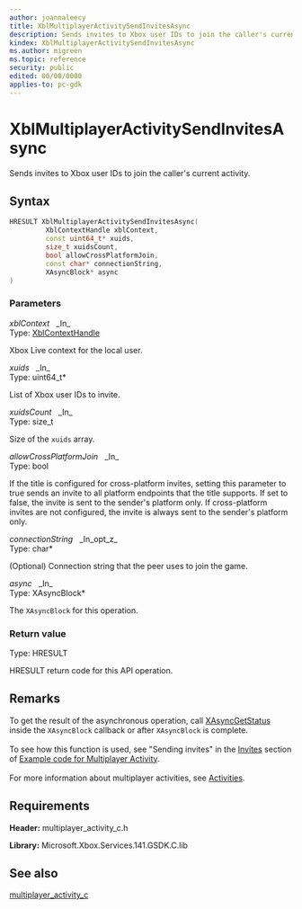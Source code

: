 ```yaml
---
author: joannaleecy
title: XblMultiplayerActivitySendInvitesAsync
description: Sends invites to Xbox user IDs to join the caller's current activity.
kindex: XblMultiplayerActivitySendInvitesAsync
ms.author: migreen
ms.topic: reference
security: public
edited: 00/00/0000
applies-to: pc-gdk
---
```


# XblMultiplayerActivitySendInvitesAsync  

Sends invites to Xbox user IDs to join the caller's current activity.  

## Syntax  
  
```cpp
HRESULT XblMultiplayerActivitySendInvitesAsync(  
         XblContextHandle xblContext,  
         const uint64_t* xuids,  
         size_t xuidsCount,  
         bool allowCrossPlatformJoin,  
         const char* connectionString,  
         XAsyncBlock* async  
)  
```  
  
### Parameters  
  
*xblContext* &nbsp;&nbsp;\_In\_  
Type: [XblContextHandle](../../types_c/handles/xblcontexthandle.md)  
  
Xbox Live context for the local user.  
  
*xuids* &nbsp;&nbsp;\_In\_  
Type: uint64_t*  
  
List of Xbox user IDs to invite.  
  
*xuidsCount* &nbsp;&nbsp;\_In\_  
Type: size_t  
  
Size of the `xuids` array.  
  
*allowCrossPlatformJoin* &nbsp;&nbsp;\_In\_  
Type: bool  
  
If the title is configured for cross-platform invites, setting this parameter to true sends an invite to all platform endpoints that the title supports. If set to false, the invite is sent to the sender's platform only. If cross-platform invites are not configured, the invite is always sent to the sender's platform only.  
  
*connectionString* &nbsp;&nbsp;\_In\_opt\_z\_  
Type: char*  
  
(Optional) Connection string that the peer uses to join the game.  
  
*async* &nbsp;&nbsp;\_In\_  
Type: XAsyncBlock*  
  
The `XAsyncBlock` for this operation.  
  
  
### Return value  
Type: HRESULT
  
HRESULT return code for this API operation.
  
## Remarks  
  
To get the result of the asynchronous operation, call [XAsyncGetStatus](../../../../system/xasync/functions/xasyncgetstatus.md) inside the `XAsyncBlock` callback or after `XAsyncBlock` is complete. <br /><br /> To see how this function is used, see "Sending invites" in the [Invites](../../../../../live/features/multiplayer/mpa/how-to/live-mpa-client-how-to.md#invites) section of [Example code for Multiplayer Activity](../../../../../live/features/multiplayer/mpa/how-to/live-mpa-client-how-to.md). <br /><br /> For more information about multiplayer activities, see [Activities](../../../../../live/features/multiplayer/mpa/concepts/live-mpa-activities.md).
  
## Requirements  
  
**Header:** multiplayer_activity_c.h
  
**Library:** Microsoft.Xbox.Services.141.GSDK.C.lib
  
## See also  
[multiplayer_activity_c](../multiplayer_activity_c_members.md)  
  
  